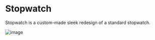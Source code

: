 # Stopwatch


Stopwatch is a custom-made sleek redesign of a standard stopwatch.


![image](https://user-images.githubusercontent.com/110269285/182039138-c18c9635-aa9b-447b-bfbf-5e7ddef02b6c.png)
